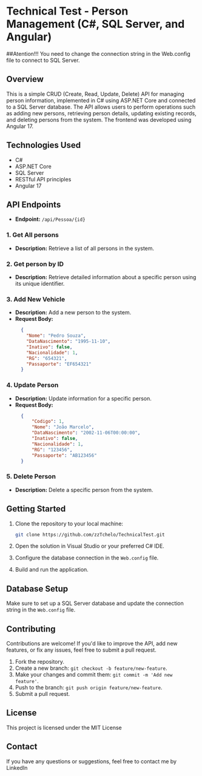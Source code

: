 # Technical Test - Person Management (C#, SQL Server, and Angular)

##Atention!!!
You need to change the connection string in the Web.config file to connect to SQL Server.

## Overview
This is a simple CRUD (Create, Read, Update, Delete) API for managing person information, implemented in C# using ASP.NET Core and connected to a SQL Server database. The API allows users to perform operations such as adding new persons, retrieving person details, updating existing records, and deleting persons from the system. The frontend was developed using Angular 17.

## Technologies Used
- C#
- ASP.NET Core
- SQL Server
- RESTful API principles
- Angular 17

## API Endpoints
- **Endpoint:** `/api/Pessoa/{id}`

### 1. Get All persons
- **Description:** Retrieve a list of all persons in the system.

### 2. Get person by ID
- **Description:** Retrieve detailed information about a specific person using its unique identifier.

### 3. Add New Vehicle
- **Description:** Add a new person to the system.
- **Request Body:**
  ```json
	{
	  "Nome": "Pedro Souza",
	  "DataNascimento": "1995-11-10",
	  "Inativo": false,
	  "Nacionalidade": 1,
	  "RG": "654321",
	  "Passaporte": "EF654321"
	}


### 4. Update Person
- **Description:** Update information for a specific person.
- **Request Body:**
  ```json
	{
		"Codigo": 1,
		"Nome": "João Marcelo",
		"DataNascimento": "2002-11-06T00:00:00",
		"Inativo": false,
		"Nacionalidade": 1,
		"RG": "123456",
		"Passaporte": "AB123456"
	}


### 5. Delete Person
- **Description:** Delete a specific person from the system.

## Getting Started
1. Clone the repository to your local machine:
	```bash
	git clone https://github.com/zzTchelo/TechnicalTest.git

2. Open the solution in Visual Studio or your preferred C# IDE.

3. Configure the database connection in the `Web.config` file.

4. Build and run the application.

## Database Setup
Make sure to set up a SQL Server database and update the connection string in the `Web.config` file.

## Contributing
Contributions are welcome! If you'd like to improve the API, add new features, or fix any issues, feel free to submit a pull request.

1. Fork the repository.
2. Create a new branch: `git checkout -b feature/new-feature`.
3. Make your changes and commit them: `git commit -m 'Add new feature'`.
4. Push to the branch: `git push origin feature/new-feature`.
5. Submit a pull request.

## License
This project is licensed under the MIT License

## Contact
If you have any questions or suggestions, feel free to contact me by LinkedIn
